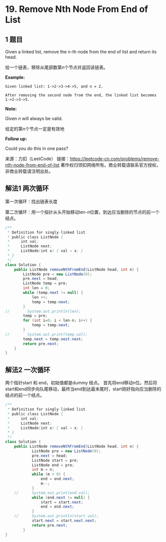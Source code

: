 # 19. Remove Nth Node From End of List

## 1 题目

Given a linked list, remove the n-th node from the end of list and return its head.

给一个链表，移除从尾部数第n个节点并返回该链表。

**Example:**

```
Given linked list: 1->2->3->4->5, and n = 2.

After removing the second node from the end, the linked list becomes 1->2->3->5.
```

**Note:**

Given *n* will always be valid.

给定的第n个节点一定是有效地

**Follow up:**

Could you do this in one pass?

来源：力扣（LeetCode）
链接：https://leetcode-cn.com/problems/remove-nth-node-from-end-of-list
著作权归领扣网络所有。商业转载请联系官方授权，非商业转载请注明出处。

## 解法1 两次循环

第一次循环：找出链表长度

第二次循环：用一个指针从头开始移动len-n位置，到达应当删除的节点的前一个结点。

```java
/**
 * Definition for singly-linked list.
 * public class ListNode {
 *     int val;
 *     ListNode next;
 *     ListNode(int x) { val = x; }
 * }
 */
class Solution {
    public ListNode removeNthFromEnd(ListNode head, int n) {
        ListNode pre = new ListNode(0);
        pre.next = head;
        ListNode temp = pre;
        int len = 0;
        while (temp.next != null) {
        	len ++;
        	temp = temp.next;
        }
//        System.out.println(len);
        temp = pre;
        for (int i=0; i < len-n; i++) {
        	temp = temp.next;
        }
//        System.out.print(temp.val);
        temp.next = temp.next.next;
        return pre.next;
    }
}
```

## 解法2 一次循环

两个指针start 和 end，初始值都是dummy 结点。 首先将end移动n位。然后将start和end同步向队尾移动，最终当end到达最末尾时，start刚好指向应当删除的结点的前一个结点。

```java
/**
 * Definition for singly-linked list.
 * public class ListNode {
 *     int val;
 *     ListNode next;
 *     ListNode(int x) { val = x; }
 * }
 */
class Solution {
    public ListNode removeNthFromEnd(ListNode head, int n) {
            ListNode pre = new ListNode(0);
            pre.next = head;
            ListNode start = pre;
            ListNode end = pre;
            int m = n;
            while (m > 0) {
                end = end.next;
                m--;
            }
    //    	System.out.print(end.val);
            while (end.next != null) {
                start = start.next;
                end = end.next;
            }
    //    	System.out.println(start.val);
            start.next = start.next.next;
            return pre.next;
        }
}
```




